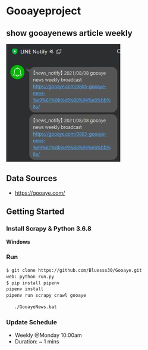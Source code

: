  # Gooayeproject
 
 ## show gooayenews article weekly
 ![gooayenews](line_notify_gooaye.JPG)

 ## Data Sources
 - https://gooaye.com/

 ## Getting Started
 
 ### Install Scrapy & Python 3.6.8
 
 **Windows**
 
 ### Run
 ```sh
 $ git clone https://github.com/Bluesss30/Gooaye.git
 web: python run.py
 $ pip install pipenv
 pipenv install
 pipenv run scrapy crawl gooaye
 ```

 ```bat
    ./GooayeNews.bat
 ```
 
 ### Update Schedule
 
 - Weekly @Monday 10:00am
 - Duration: ~ 1 mins
 

 
